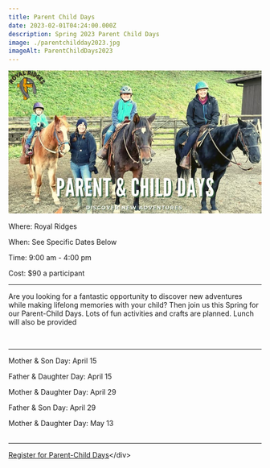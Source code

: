```yaml
---
title: Parent Child Days
date: 2023-02-01T04:24:00.000Z
description: Spring 2023 Parent Child Days
image: ./parentchildday2023.jpg
imageAlt: ParentChildDays2023
---
```

![parentchilddays](parentchildday2023.jpg "parentchilddays")

<div className="text-center">
<p className="my-2"><span className="font-semibold">Where:&nbsp;</span>Royal Ridges</p>
<p className="mb-2"><span className="font-semibold">When:&nbsp;</span>See Specific Dates Below</p>
<p className="mb-2"><span className="font-semibold">Time:&nbsp;</span>9:00 am - 4:00 pm</p>
<p className="mb-2"><span className="font-semibold">Cost:&nbsp;</span>$90 a participant</p>  
<hr />
</div>

<p className="my-4">Are you looking for a fantastic opportunity to discover new adventures while making lifelong memories with your child? Then join us this Spring for our Parent-Child Days. Lots of fun activities and crafts are planned. Lunch will also be provided

 </p>

<hr />

<p className=‘Text-center my-4’>

Mother & Son Day: April 15

Father & Daughter Day: April 15

Mother & Daughter Day: April 29

Father & Son Day: April 29

Mother & Daughter Day: May 13 \
 </p>
<hr />

<div className='text-center mt-4'>
    <a 
        href='https://www.ultracamp.com/info/upcomingSessions.aspx?idCamp=1145&campCode=151'
        className='text-green-200 hover:text-indigo-400 hover:underline font-cursive text-2xl'
        target='_blank' 
        rel='noopener noreferrer'
    >Register for Parent-Child Days</a><﻿/div>